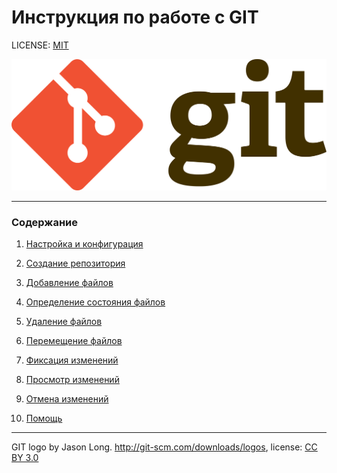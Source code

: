 # Инструкция по работе с GIT

LICENSE: [MIT](./license.md)

![Git-logo](./assets/Git-logo.png)

---
### Содержание

1. [Настройка и конфигурация](./config.md)

2. [Создание репозитория](./init.md)

3. [Добавление файлов](./add.md)

4. [Определение состояния файлов](./status.md)

5. [Удаление файлов](./rm.md)

6. [Перемещение файлов](./mv.md)

7. [Фиксация изменений](./commit.md)

8. [Просмотр изменений](./diff.md)

9. [Отмена изменений](./reset.md)

10. [Помощь](./help.md)

---

GIT logo by Jason Long. http://git-scm.com/downloads/logos, license: [CC BY 3.0](https://creativecommons.org/licenses/by/3.0)